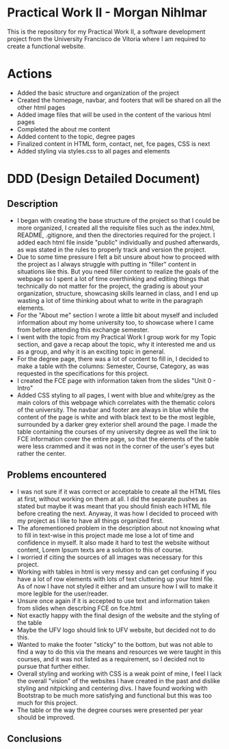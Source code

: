 # Practical Work II - Morgan Nihlmar

This is the repository for my Practical Work II, a software development project from the University Francisco de Vitoria where I am required to create a functional website.

# Actions

- Added the basic structure and organization of the project
- Created the homepage, navbar, and footers that will be shared on all the other html pages
- Added image files that will be used in the content of the various html pages
- Completed the about me content
- Added content to the topic, degree pages
- Finalized content in HTML form, contact, net, fce pages, CSS is next
- Added styling via styles.css to all pages and elements



# DDD (Design Detailed Document)

## Description

- I began with creating the base structure of the project so that I could be more organized, I created all the requisite files such as the index.html, README, .gitignore, and then the directories required for the project. I added each html file inside "public" individually and pushed afterwards, as was stated in the rules to properly track and version the project. 
- Due to some time pressure I felt a bit unsure about how to proceed with the project as I always struggle with putting in "filler" content in situations like this. But you need filler content to realize the goals of the webpage so I spent a lot of time overthinking and editing things that technically do not matter for the project, the grading is about your organization, structure, showcasing skills learned in class, and I end up wasting a lot of time thinking about what to write in the paragraph elements.
- For the "About me" section I wrote a little bit about myself and included information about my home university too, to showcase where I came from before attending this exchange semester. 
- I went with the topic from my Practical Work I group work for my Topic section, and gave a recap about the topic, why it interested me and us as a group, and why it is an exciting topic in general.
- For the degree page, there was a lot of content to fill in, I decided to make a table with the columns: Semester, Course, Category, as was requested in the specifications for this project. 
- I created the FCE page with information taken from the slides "Unit 0 - Intro"
- Added CSS styling to all pages, I went with blue and white/grey as the main colors of this webpage which correlates with the thematic colors of the university. The navbar and footer are always in blue while the content of the page is white and with black text to be the most legible, surrounded by a darker grey exterior shell around the page. I made the table containing the courses of my university degree as well the link to FCE information cover the entire page, so that the elements of the table were less crammed and it was not in the corner of the user's eyes but rather the center. 

## Problems encountered

- I was not sure if it was correct or acceptable to create all the HTML files at first, without working on them at all. I did the separate pushes as stated but maybe it was meant that you should finish each HTML file before creating the next. Anyway, it was how I decided to proceed with my project as I like to have all things organized first.
- The aforementioned problem in the description about not knowing what to fill in text-wise in this project made me lose a lot of time and confidence in myself. It also made it hard to test the website without content, Lorem Ipsum texts are a solution to this of course. 
- I worried if citing the sources of all images was necessary for this project. 
- Working with tables in html is very messy and can get confusing if you have a lot of row elements with lots of text cluttering up your html file. As of now I have not styled it either and am unsure how I will to make it more legible for the user/reader. 
- Unsure once again if it is accepted to use text and information taken from slides when descrbing FCE on fce.html
- Not exactly happy with the final design of the website and the styling of the table
- Maybe the UFV logo should link to UFV website, but decided not to do this.
- Wanted to make the footer "sticky" to the bottom, but was not able to find a way to do this via the means and resources we were taught in this courses, and it was not listed as a requirement, so I decided not to pursue that further either. 
- Overall styling and working with CSS is a weak point of mine, I feel I lack the overall "vision" of the websites I have created in the past and dislike styling and nitpicking and centering divs. I have found working with Bootstrap to be much more satisfying and functional but this was too much for this project. 
- The table or the way the degree courses were presented per year should be improved. 

## Conclusions